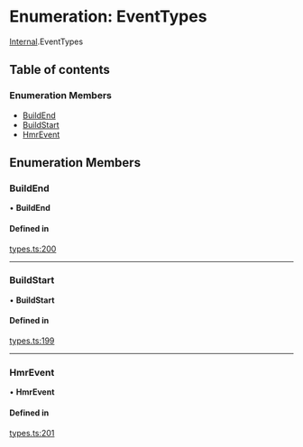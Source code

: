 # Enumeration: EventTypes

[Internal](../modules/Internal.md).EventTypes

## Table of contents

### Enumeration Members

- [BuildEnd](Internal.EventTypes.md#buildend)
- [BuildStart](Internal.EventTypes.md#buildstart)
- [HmrEvent](Internal.EventTypes.md#hmrevent)

## Enumeration Members

### BuildEnd

• **BuildEnd**

#### Defined in

[types.ts:200](https://github.com/callstack/repack/blob/81f067f/packages/dev-server/src/types.ts#L200)

___

### BuildStart

• **BuildStart**

#### Defined in

[types.ts:199](https://github.com/callstack/repack/blob/81f067f/packages/dev-server/src/types.ts#L199)

___

### HmrEvent

• **HmrEvent**

#### Defined in

[types.ts:201](https://github.com/callstack/repack/blob/81f067f/packages/dev-server/src/types.ts#L201)
